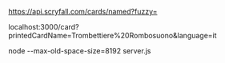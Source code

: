 https://api.scryfall.com/cards/named?fuzzy=

localhost:3000/card?printedCardName=Trombettiere%20Rombosuono&language=it

node --max-old-space-size=8192 server.js